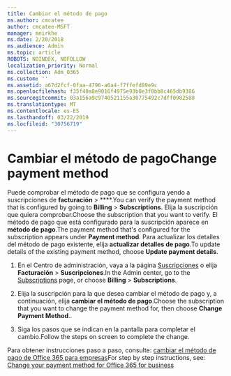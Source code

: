 ```yaml
---
title: Cambiar el método de pago
ms.author: cmcatee
author: cmcatee-MSFT
manager: mnirkhe
ms.date: 2/20/2018
ms.audience: Admin
ms.topic: article
ROBOTS: NOINDEX, NOFOLLOW
localization_priority: Normal
ms.collection: Adm_O365
ms.custom: ''
ms.assetid: a67d2fcf-0faa-4796-a6a4-f7ffefd89e9c
ms.openlocfilehash: f35f40a8e9016f4975e93b0e3f0bb8c465db9386
ms.sourcegitcommit: 03a156a9c9740521155a30775492c7dff0982588
ms.translationtype: MT
ms.contentlocale: es-ES
ms.lasthandoff: 03/22/2019
ms.locfileid: "30756719"
---
```

# <a name="change-payment-method"></a><span data-ttu-id="9fcbd-102">Cambiar el método de pago</span><span class="sxs-lookup"><span data-stu-id="9fcbd-102">Change payment method</span></span>

<span data-ttu-id="9fcbd-103">Puede comprobar el método de pago que se configura yendo a suscripciones de **facturación** \> \*\*\*\*.</span><span class="sxs-lookup"><span data-stu-id="9fcbd-103">You can verify the payment method that is configured by going to **Billing** \> **Subscriptions**.</span></span> <span data-ttu-id="9fcbd-104">Elija la suscripción que quiera comprobar.</span><span class="sxs-lookup"><span data-stu-id="9fcbd-104">Choose the subscription that you want to verify.</span></span> <span data-ttu-id="9fcbd-105">El método de pago que está configurado para la suscripción aparece en **método de pago**.</span><span class="sxs-lookup"><span data-stu-id="9fcbd-105">The payment method that's configured for the subscription appears under **Payment method**.</span></span> <span data-ttu-id="9fcbd-106">Para actualizar los detalles del método de pago existente, elija **actualizar detalles de pago**.</span><span class="sxs-lookup"><span data-stu-id="9fcbd-106">To update details of the existing payment method, choose **Update payment details**.</span></span>
  
1. <span data-ttu-id="9fcbd-107">En el Centro de administración, vaya a la página [Suscripciones](https://go.microsoft.com/fwlink/p/?linkid=842054) o elija **Facturación** \> **Suscripciones**.</span><span class="sxs-lookup"><span data-stu-id="9fcbd-107">In the Admin center, go to the [Subscriptions](https://go.microsoft.com/fwlink/p/?linkid=842054) page, or choose **Billing** \> **Subscriptions**.</span></span>
    
2. <span data-ttu-id="9fcbd-108">Elija la suscripción para la que desea cambiar el método de pago y, a continuación, elija **cambiar el método de pago**.</span><span class="sxs-lookup"><span data-stu-id="9fcbd-108">Choose the subscription that you want to change the payment method for, then choose **Change Payment Method**..</span></span>
    
3. <span data-ttu-id="9fcbd-109">Siga los pasos que se indican en la pantalla para completar el cambio.</span><span class="sxs-lookup"><span data-stu-id="9fcbd-109">Follow the steps on screen to complete the change.</span></span>
    
<span data-ttu-id="9fcbd-110">Para obtener instrucciones paso a paso, consulte: [cambiar el método de pago de Office 365 para empresas](https://support.office.com/article/8652f539-3123-4a8f-b9bd-6aa2f0e0372d)</span><span class="sxs-lookup"><span data-stu-id="9fcbd-110">For step by step instructions, see: [Change your payment method for Office 365 for business](https://support.office.com/article/8652f539-3123-4a8f-b9bd-6aa2f0e0372d)</span></span>
  

